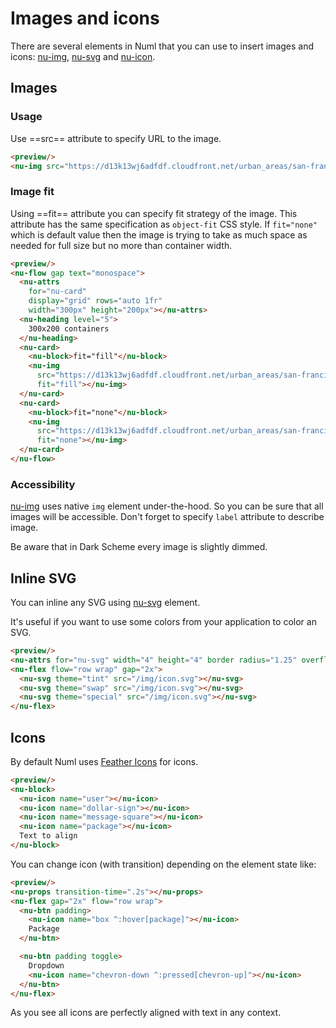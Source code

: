 # Images and icons

There are several elements in Numl that you can use to insert images and icons: [nu-img](/reference/elements/nu-img.md), [nu-svg](/reference/element/nu-svg) and [nu-icon](/reference/element/nu-icon).

## Images

### Usage

Use ==src== attribute to specify URL to the image.

```html
<preview/>
<nu-img src="https://d13k13wj6adfdf.cloudfront.net/urban_areas/san-francisco-bay-area_web-f17b1f60e6.jpg"></nu-img>
```

### Image fit

Using ==fit== attribute you can specify fit strategy of the image. This attribute has the same specification as `object-fit` CSS style. If `fit="none"` which is default value then the image is trying to take as much space as needed for full size but no more than container width.

```html
<preview/>
<nu-flow gap text="monospace">
  <nu-attrs
    for="nu-card"
    display="grid" rows="auto 1fr"
    width="300px" height="200px"></nu-attrs>
  <nu-heading level="5">
    300x200 containers
  </nu-heading>
  <nu-card>
    <nu-block>fit="fill"</nu-block>
    <nu-img
      src="https://d13k13wj6adfdf.cloudfront.net/urban_areas/san-francisco-bay-area_web-f17b1f60e6.jpg"
      fit="fill"></nu-img>
  </nu-card>
  <nu-card>
    <nu-block>fit="none"</nu-block>
    <nu-img
      src="https://d13k13wj6adfdf.cloudfront.net/urban_areas/san-francisco-bay-area_web-f17b1f60e6.jpg"
      fit="none"></nu-img>
  </nu-card>
</nu-flow>
```

### Accessibility

[nu-img](/reference/elements/nu-img.md) uses native `img` element under-the-hood. So you can be sure that all images will be accessible. Don't forget to specify `label` attribute to describe image.

Be aware that in Dark Scheme every image is slightly dimmed.

## Inline SVG

You can inline any SVG using [nu-svg](/reference/elements/nu-svg.md) element.

It's useful if you want to use some colors from your application to color an SVG.

```html
<preview/>
<nu-attrs for="nu-svg" width="4" height="4" border radius="1.25" overflow="no"></nu-attrs>
<nu-flex flow="row wrap" gap="2x">
  <nu-svg theme="tint" src="/img/icon.svg"></nu-svg>
  <nu-svg theme="swap" src="/img/icon.svg"></nu-svg>
  <nu-svg theme="special" src="/img/icon.svg"></nu-svg>
</nu-flex>
```

## Icons

By default Numl uses [Feather Icons](https://github.com/feathericons/feather) for icons.

```html
<preview/>
<nu-block>
  <nu-icon name="user"></nu-icon>
  <nu-icon name="dollar-sign"></nu-icon>
  <nu-icon name="message-square"></nu-icon>
  <nu-icon name="package"></nu-icon>
  Text to align
</nu-block>
```

You can change icon (with transition) depending on the element state like:

```html
<preview/>
<nu-props transition-time=".2s"></nu-props>
<nu-flex gap="2x" flow="row wrap">
  <nu-btn padding>
    <nu-icon name="box ^:hover[package]"></nu-icon>
    Package
  </nu-btn>

  <nu-btn padding toggle>
    Dropdown
    <nu-icon name="chevron-down ^:pressed[chevron-up]"></nu-icon>
  </nu-btn>
</nu-flex>
```

As you see all icons are perfectly aligned with text in any context.
